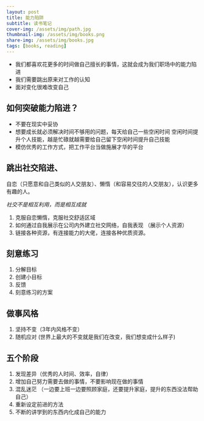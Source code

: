 ```yaml
---
layout: post
title: 能力陷阱
subtitle: 读书笔记
cover-img: /assets/img/path.jpg
thumbnail-img: /assets/img/books.png
share-img: /assets/img/books.jpg
tags: [books, reading]
---
```


- 我们都喜欢花更多的时间做自己擅长的事情，这就会成为我们职场中的能力陷进
- 我们需要跳出原来对工作的认知
- 面对变化很难改变自己

## 如何突破能力陷进？
- 不要在现实中妥协
- 想要成长就必须解决时间不够用的问题，每天给自己一些空闲时间
空闲时间提升个人技能，越是忙碌就越需要给自己留下空闲时间提升自己技能
- 模仿优秀的工作方式，把工作平台当做施展才华的平台

## 跳出社交陷进、
自恋（只愿意和自己类似的人交朋友）、懒惰（和容易交往的人交朋友），认识更多有趣的人。

*社交不是相互利用，而是相互成就* 

1. 克服自恋懒惰，克服社交舒适区域
2. 如何通过自我展示在公司内外建立社交网络，自我表现
（展示个人资源）
3. 链接各种资源，有连接能力的大佬，连接各种优质资源。

## 刻意练习
1. 分解目标
2. 创建小目标
3. 反馈
4. 刻意练习的方案 

## 做事风格
1. 坚持不变（3年内风格不变）
2. 随机应对 (世界上最大的不变就是我们在改变，我们想变成什么样子)

## 五个阶段
1. 发现差异（优秀的人时间、效率，自律）
2. 增加自己努力需要去做的事情，不要影响现在做的事情
3. 混乱迷茫 （一边要上班一边要照顾家庭，还要提升家庭，提升的东西没法帮助自己）
4. 重新设定前进的方法
5. 不断的讲学到的东西内化成自己的能力
